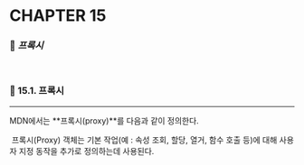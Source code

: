 #  CHAPTER 15

###  :pencil: ***프록시***

<br>

### :page_facing_up: 15.1. 프록시

---

MDN에서는 **프록시(proxy)**를 다음과 같이 정의한다.

​	프록시(Proxy) 객체는 기본 작업(예 : 속성 조회, 할당, 열거, 함수 호출 등)에 대해 사용자 지정 동작을 추가로 정의하는데 사용된다.

